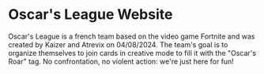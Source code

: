 # Oscar's League Website
Oscar's League is a french team based on the video game Fortnite and was created by Kaizer and Atrevix on 04/08/2024. The team's goal is to organize themselves to join cards in creative mode to fill it with the "Oscar's Roar" tag. No confrontation, no violent action: we're just here for fun!


